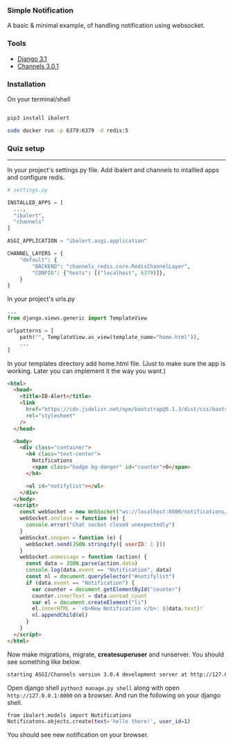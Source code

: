 ### Simple Notification

A basic & minimal example, of handling notification using websocket.

### Tools

- [Django 3.1](https://djangoproject.com)
- [Channels 3.0.1](https://channels.readthedocs.io/en/stable/)

### Installation

On your terminal/shell

```bash

pip3 install ibalert

sudo docker run -p 6379:6379 -d redis:5

```

### Quiz setup

---

In your project's settings.py file. Add ibalert and channels to intallled apps and configure redis.

```python
# settings.py

INSTALLED_APPS = [
  ...,
  "ibalert",
  "channels"
]

ASGI_APPLICATION = "ibalert.asgi.application"

CHANNEL_LAYERS = {
    "default": {
        "BACKEND": "channels_redis.core.RedisChannelLayer",
        "CONFIG": {"hosts": [("localhost", 6379)]},
    }
}

```

In your project's urls.py

```python
...
from django.views.generic import TemplateView

urlpatterns = [
    path("", TemplateView.as_view(template_name="home.html")),
    ...
]
```

In your templates directory add home.html file. (Just to make sure the app is working. Later you can implement it the way you want.)

```html
<html>
  <head>
    <title>IB-Alert</title>
    <link
      href="https://cdn.jsdelivr.net/npm/bootstrap@5.1.3/dist/css/bootstrap.min.css"
      rel="stylesheet"
    />
  </head>

  <body>
    <div class="container">
      <h4 class="text-center">
        Notifications
        <span class="badge bg-danger" id="counter">0</span>
      </h4>

      <ul id="notifylist"></ul>
    </div>
  </body>
  <script>
    const webSocket = new WebSocket("ws://localhost:8000/notifications/")
    webSocket.onclose = function (e) {
      console.error("Chat socket closed unexpectedly")
    }
    webSocket.onopen = function (e) {
      webSocket.send(JSON.stringify({ userID: 1 }))
    }
    webSocket.onmessage = function (action) {
      const data = JSON.parse(action.data)
      console.log(data.event == "Notification", data)
      const nl = document.querySelector("#notifylist")
      if (data.event == "Notification") {
        var counter = document.getElementById("counter")
        counter.innerText = data.unread_count
        var el = document.createElement("li")
        el.innerHTML = `<b>New Notification </b>: ${data.text}!`
        nl.appendChild(el)
      }
    }
  </script>
</html>
```

Now make migrations, migrate, **createsuperuser** and runserver. You should see something like below.

```bash
starting ASGI/Channels version 3.0.4 development server at http://127.0.0.1:8000/
```

Open django shell `python3 manage.py shell` along with open `http://127.0.0.1:8000` on a browser. And run the following on your django shell.

```bash
from ibalert.models import Notifications
Notificatons.objects.create(text='hello there!', user_id=1)
```

You should see new notification on your browser.
